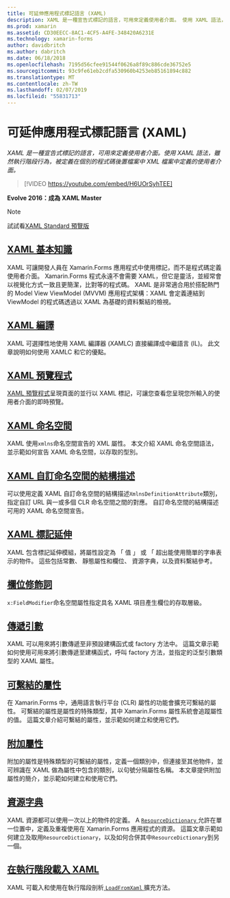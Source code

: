 ```yaml
---
title: 可延伸應用程式標記語言 (XAML)
description: XAML 是一種宣告式標記的語言，可用來定義使用者介面。 使用 XAML 語法，雖然執行階段行為，被定義在個別的程式碼後置檔案中 XML 檔案中定義的使用者介面。
ms.prod: xamarin
ms.assetid: CD30EECC-8AC1-4CF5-A4FE-348420A6231E
ms.technology: xamarin-forms
author: davidbritch
ms.author: dabritch
ms.date: 06/18/2018
ms.openlocfilehash: 7195d56cfee91544f0626a8f89c886cde36752e5
ms.sourcegitcommit: 93c9fe61eb2cdfa530960b4253eb85161894c882
ms.translationtype: MT
ms.contentlocale: zh-TW
ms.lasthandoff: 02/07/2019
ms.locfileid: "55831713"
---
```

# <a name="extensible-application-markup-language-xaml"></a>可延伸應用程式標記語言 (XAML)

_XAML 是一種宣告式標記的語言，可用來定義使用者介面。使用 XAML 語法，雖然執行階段行為，被定義在個別的程式碼後置檔案中 XML 檔案中定義的使用者介面。_

> [!VIDEO https://youtube.com/embed/H6UOrSyhTEE]

**Evolve 2016：成為 XAML Master**

> [!NOTE]
> 試試看[XAML Standard 預覽版](standard/index.md)

<a name="xaml" />

## <a name="xaml-basicsxaml-basicsindexmd"></a>[XAML 基本知識](xaml-basics/index.md)

XAML 可讓開發人員在 Xamarin.Forms 應用程式中使用標記，而不是程式碼定義使用者介面。 Xamarin.Forms 程式永遠不會需要 XAML，但它是靈活，並經常會以視覺化方式一致且更簡潔，比對等的程式碼。 XAML 是非常適合用於搭配熱門的 Model View ViewModel (MVVM) 應用程式架構：XAML 會定義連結到 ViewModel 的程式碼透過以 XAML 為基礎的資料繫結的檢視。

## <a name="xaml-compilationxamlcmd"></a>[XAML 編譯](xamlc.md)

XAML 可選擇性地使用 XAML 編譯器 (XAMLC) 直接編譯成中繼語言 (IL)。 此文章說明如何使用 XAMLC 和它的優點。

## <a name="xaml-previewerxaml-previewermd"></a>[XAML 預覽程式](xaml-previewer.md)

[XAML 預覽程式](~/xamarin-forms/xaml/xaml-previewer.md)呈現頁面的並行以 XAML 標記，可讓您查看您呈現您所輸入的使用者介面的即時預覽。

## <a name="xaml-namespacesnamespacesmd"></a>[XAML 命名空間](namespaces.md)

XAML 使用`xmlns`命名空間宣告的 XML 屬性。 本文介紹 XAML 命名空間語法，並示範如何宣告 XAML 命名空間，以存取的型別。

## <a name="xaml-custom-namespace-schemascustom-namespace-schemasmd"></a>[XAML 自訂命名空間的結構描述](custom-namespace-schemas.md)

可以使用定義 XAML 自訂命名空間的結構描述`XmlnsDefinitionAttribute`類別，指定自訂 URL 與一或多個 CLR 命名空間之間的對應。 自訂命名空間的結構描述可用的 XAML 命名空間宣告。

## <a name="xaml-markup-extensionsmarkup-extensionsindexmd"></a>[XAML 標記延伸](markup-extensions/index.md)

XAML 包含標記延伸模組，將屬性設定為 「 值 」 或 「 超出能使用簡單的字串表示的物件。 這些包括常數、 靜態屬性和欄位、 資源字典，以及資料繫結參考。

## <a name="field-modifiersfield-modifiersmd"></a>[欄位修飾詞](field-modifiers.md)

`x:FieldModifier`命名空間屬性指定具名 XAML 項目產生欄位的存取層級。

## <a name="passing-argumentspassing-argumentsmd"></a>[傳遞引數](passing-arguments.md)

XAML 可以用來將引數傳遞至非預設建構函式或 factory 方法中。 這篇文章示範如何使用可用來將引數傳遞至建構函式，呼叫 factory 方法，並指定的泛型引數類型的 XAML 屬性。

## <a name="bindable-propertiesbindable-propertiesmd"></a>[可繫結的屬性](bindable-properties.md)

在 Xamarin.Forms 中，通用語言執行平台 (CLR) 屬性的功能會擴充可繫結的屬性。 可繫結的屬性是屬性的特殊類型，其中 Xamarin.Forms 屬性系統會追蹤屬性的值。 這篇文章介紹可繫結的屬性，並示範如何建立和使用它們。

## <a name="attached-propertiesattached-propertiesmd"></a>[附加屬性](attached-properties.md)

附加的屬性是特殊類型的可繫結的屬性，定義一個類別中，但連接至其他物件，並可辨識在 XAML 做為屬性中包含的類別，以句號分隔屬性名稱。 本文章提供附加屬性的簡介，並示範如何建立和使用它們。

## <a name="resource-dictionariesresource-dictionariesmd"></a>[資源字典](resource-dictionaries.md)

XAML 資源都可以使用一次以上的物件的定義。 A [ `ResourceDictionary` ](xref:Xamarin.Forms.ResourceDictionary)允許在單一位置中，定義及重複使用在 Xamarin.Forms 應用程式的資源。 這篇文章示範如何建立及取用`ResourceDictionary`，以及如何合併其中`ResourceDictionary`到另一個。

## <a name="loading-xaml-at-runtimeruntime-loadmd"></a>[在執行階段載入 XAML](runtime-load.md)

XAML 可載入和使用在執行階段剖析[ `LoadFromXaml` ](xref:Xamarin.Forms.Xaml.Extensions.LoadFromXaml*)擴充方法。
